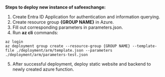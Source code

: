 **Steps to deploy new instance of safeexchange:**

1. Create Entra ID Application for authentication and information querying.
2. Create resource group **{GROUP NAME}** in Azure.
3. Fill out corresponding parameters in parameters.json.
4. Run **az cli** commands:

```
az login
az deployment group create --resource-group {GROUP NAME} --template-file ./deployment/arm/template.json --parameters ./deployment/arm/parameters-test.json
```
5. After successful deployment, deploy static website and backend to newly created azure function.

